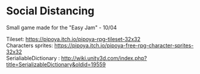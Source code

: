 # Social Distancing
Small game made for the "Easy Jam" - 10/04

Tileset: https://pipoya.itch.io/pipoya-rpg-tileset-32x32  
Characters sprites: https://pipoya.itch.io/pipoya-free-rpg-character-sprites-32x32  
SerialiableDictionary : http://wiki.unity3d.com/index.php?title=SerializableDictionary&oldid=19559  
